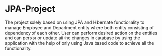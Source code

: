 # JPA-Project
The project solely based on using JPA and Hibernate functionality to manage Employee and Department entity where both entity consisting of dependency of each other.
User can perform desired action on the entities and can persist or update all the changes in database by using the application with the help of only using Java based code to achieve all the functionality.
